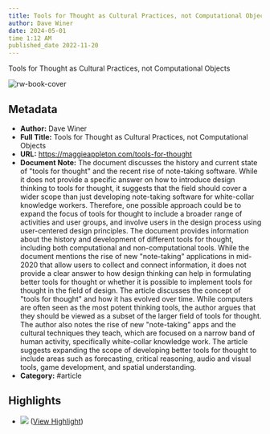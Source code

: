 ```yaml
---
title: Tools for Thought as Cultural Practices, not Computational Objects
author: Dave Winer
date: 2024-05-01
time 1:12 AM
published_date 2022-11-20
---
```

Tools for Thought as Cultural Practices, not Computational Objects

![rw-book-cover](https://maggieappleton.com/images/og/476653c3bac2e76aba069e20fc645cf0.png)

## Metadata
- **Author:** Dave Winer
- **Full Title:** Tools for Thought as Cultural Practices, not Computational Objects
- **URL:** https://maggieappleton.com/tools-for-thought
- **Document Note:** The document discusses the history and current state of "tools for thought" and the recent rise of note-taking software. While it does not provide a specific answer on how to introduce design thinking to tools for thought, it suggests that the field should cover a wider scope than just developing note-taking software for white-collar knowledge workers. Therefore, one possible approach could be to expand the focus of tools for thought to include a broader range of activities and user groups, and involve users in the design process using user-centered design principles.
  The document provides information about the history and development of different tools for thought, including both computational and non-computational tools. While the document mentions the rise of new "note-taking" applications in mid-2020 that allow users to collect and connect information, it does not provide a clear answer to how design thinking can help in formulating better tools for thought or whether it is possible to implement tools for thought in the field of design.
  The article discusses the concept of "tools for thought" and how it has evolved over time. While computers are often seen as the most potent thinking tools, the author argues that they should be viewed as a subset of the larger field of tools for thought. The author also notes the rise of new "note-taking" apps and the cultural techniques they teach, which are focused on a narrow band of human activity, specifically white-collar knowledge work. The article suggests expanding the scope of developing better tools for thought to include areas such as forecasting, critical reasoning, audio and visual tools, game development, and spatial understanding.
- **Category:** #article

## Highlights
- ![](https://res.cloudinary.com/dg3gyk0gu/image/upload/c_scale,w_960/v1589545798/maggieappleton.com/notes/memex.jpg) ([View Highlight](https://read.readwise.io/read/01h2qc8bj6kcwd5qk8mc0b5da6))
